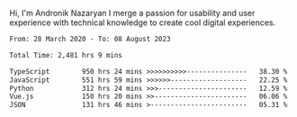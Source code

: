 Hi, I'm Andronik Nazaryan
I merge a passion for usability and user experience with technical knowledge to create cool digital experiences.


<!--START_SECTION:waka-->

```txt
From: 28 March 2020 - To: 08 August 2023

Total Time: 2,481 hrs 9 mins

TypeScript        950 hrs 24 mins >>>>>>>>>>---------------   38.30 %
JavaScript        551 hrs 59 mins >>>>>>-------------------   22.25 %
Python            312 hrs 24 mins >>>----------------------   12.59 %
Vue.js            150 hrs 20 mins >>-----------------------   06.06 %
JSON              131 hrs 46 mins >------------------------   05.31 %
```

<!--END_SECTION:waka-->
